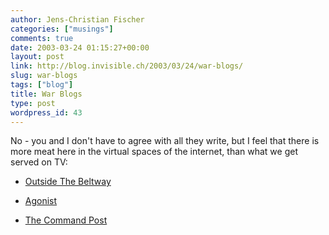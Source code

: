 ```yaml
---
author: Jens-Christian Fischer
categories: ["musings"]
comments: true
date: 2003-03-24 01:15:27+00:00
layout: post
link: http://blog.invisible.ch/2003/03/24/war-blogs/
slug: war-blogs
tags: ["blog"]
title: War Blogs
type: post
wordpress_id: 43
---
```


No - you and I don't have to agree with all they write, but I feel that there is more meat here in the virtual spaces of the internet, than what we get served on TV:





  * [Outside The Beltway](http://outsidethebeltway.blogspot.com/)


  * [Agonist](http://www.agonist.org/)


  * [The Command Post](http://216.134.209.67/~command/)


